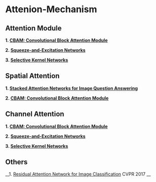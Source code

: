 # Attenion-Mechanism

## Attention Module
__1\. [CBAM: Convolutional Block Attention Module](https://arxiv.org/pdf/1807.06521.pdf)__

__2\. [Squeeze-and-Excitation Networks](https://arxiv.org/pdf/1709.01507.pdf)__

__3\. [Selective Kernel Networks](https://arxiv.org/pdf/1903.06586.pdf)__

## Spatial Attention
__1\. [Stacked Attention Networks for Image Question Answering](https://arxiv.org/pdf/1511.02274.pdf)__

__2\. [CBAM: Convolutional Block Attention Module](https://arxiv.org/pdf/1807.06521.pdf)__

## Channel Attention
__1\. [CBAM: Convolutional Block Attention Module](https://arxiv.org/pdf/1807.06521.pdf)__

__2\. [Squeeze-and-Excitation Networks](https://arxiv.org/pdf/1709.01507.pdf)__

__3\. [Selective Kernel Networks](https://arxiv.org/pdf/1903.06586.pdf)__

## Others
__1\. [Residual Attention Network for Image Classification](https://arxiv.org/pdf/1704.06904.pdf)  CVPR 2017 __ 
